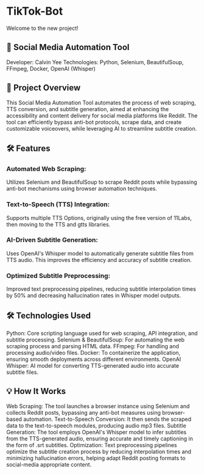 # TikTok-Bot
Welcome to the new project!

## 🤖 Social Media Automation Tool
Developer: Calvin Yee
Technologies: Python, Selenium, BeautifulSoup, FFmpeg, Docker, OpenAI (Whisper)

## 🚀 Project Overview
This Social Media Automation Tool automates the process of web scraping, TTS conversion, and subtitle generation, aimed at enhancing the accessibility and content delivery for social media platforms like Reddit. The tool can efficiently bypass anti-bot protocols, scrape data, and create customizable voiceovers, while leveraging AI to streamline subtitle creation.

## 🛠️ Features
### Automated Web Scraping:
Utilizes Selenium and BeautifulSoup to scrape Reddit posts while bypassing anti-bot mechanisms using browser automation techniques.

### Text-to-Speech (TTS) Integration:
Supports multiple TTS Options, originally using the free version of 11Labs, then moving to the TTS and gtts libraries.

### AI-Driven Subtitle Generation:
Uses OpenAI's Whisper model to automatically generate subtitle files from TTS audio. This improves the efficiency and accuracy of subtitle creation.

### Optimized Subtitle Preprocessing:
Improved text preprocessing pipelines, reducing subtitle interpolation times by 50% and decreasing hallucination rates in Whisper model outputs.


## 🛠️ Technologies Used
Python: Core scripting language used for web scraping, API integration, and subtitle processing.
Selenium & BeautifulSoup: For automating the web scraping process and parsing HTML data.
FFmpeg: For handling and processing audio/video files.
Docker: To containerize the application, ensuring smooth deployments across different environments.
OpenAI Whisper: AI model for converting TTS-generated audio into accurate subtitle files.

## 💡 How It Works
Web Scraping: The tool launches a browser instance using Selenium and collects Reddit posts, bypassing any anti-bot measures using browser-based automation.
Text-to-Speech Conversion: It then sends the scraped data to the text-to-speech modules, producing audio mp3 files. 
Subtitle Generation: The tool employs OpenAI's Whisper model to infer subtitles from the TTS-generated audio, ensuring accurate and timely captioning in the form of .srt subtitles. 
Optimization: Text preprocessing pipelines optimize the subtitle creation process by reducing interpolation times and minimizing hallucination errors, helping adapt Reddit posting formats to social-media appropriate content. 

